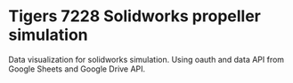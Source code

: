 # Tigers 7228 Solidworks propeller simulation

Data visualization for solidworks simulation.
Using oauth and data API from Google Sheets and Google Drive API.
